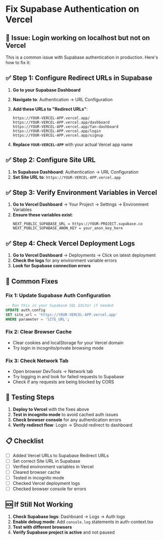 # Fix Supabase Authentication on Vercel

## 🚨 Issue: Login working on localhost but not on Vercel

This is a common issue with Supabase authentication in production. Here's how to fix it:

## ✅ Step 1: Configure Redirect URLs in Supabase

1. **Go to your Supabase Dashboard**
2. **Navigate to**: Authentication → URL Configuration
3. **Add these URLs to "Redirect URLs"**:
   ```
   https://YOUR-VERCEL-APP.vercel.app/
   https://YOUR-VERCEL-APP.vercel.app/dashboard
   https://YOUR-VERCEL-APP.vercel.app/fan-dashboard
   https://YOUR-VERCEL-APP.vercel.app/login
   https://YOUR-VERCEL-APP.vercel.app/signup
   ```
   
4. **Replace `YOUR-VERCEL-APP`** with your actual Vercel app name

## ✅ Step 2: Configure Site URL

1. **In Supabase Dashboard**: Authentication → URL Configuration
2. **Set Site URL to**: `https://YOUR-VERCEL-APP.vercel.app`

## ✅ Step 3: Verify Environment Variables in Vercel

1. **Go to Vercel Dashboard** → Your Project → Settings → Environment Variables
2. **Ensure these variables exist**:
   ```
   NEXT_PUBLIC_SUPABASE_URL = https://YOUR-PROJECT.supabase.co
   NEXT_PUBLIC_SUPABASE_ANON_KEY = your_anon_key_here
   ```

## ✅ Step 4: Check Vercel Deployment Logs

1. **Go to Vercel Dashboard** → Deployments → Click on latest deployment
2. **Check the logs** for any environment variable errors
3. **Look for Supabase connection errors**

## 🔧 Common Fixes

### Fix 1: Update Supabase Auth Configuration
```sql
-- Run this in your Supabase SQL Editor if needed
UPDATE auth.config 
SET site_url = 'https://YOUR-VERCEL-APP.vercel.app'
WHERE parameter = 'SITE_URL';
```

### Fix 2: Clear Browser Cache
- Clear cookies and localStorage for your Vercel domain
- Try login in incognito/private browsing mode

### Fix 3: Check Network Tab
- Open browser DevTools → Network tab
- Try logging in and look for failed requests to Supabase
- Check if any requests are being blocked by CORS

## 🚀 Testing Steps

1. **Deploy to Vercel** with the fixes above
2. **Test in incognito mode** to avoid cached auth issues
3. **Check browser console** for any authentication errors
4. **Verify redirect flow**: Login → Should redirect to dashboard

## 📋 Checklist

- [ ] Added Vercel URLs to Supabase Redirect URLs
- [ ] Set correct Site URL in Supabase
- [ ] Verified environment variables in Vercel
- [ ] Cleared browser cache
- [ ] Tested in incognito mode
- [ ] Checked Vercel deployment logs
- [ ] Checked browser console for errors

## 🆘 If Still Not Working

1. **Check Supabase logs**: Dashboard → Logs → Auth logs
2. **Enable debug mode**: Add `console.log` statements in auth-context.tsx
3. **Test with different browsers**
4. **Verify Supabase project is active** and not paused
